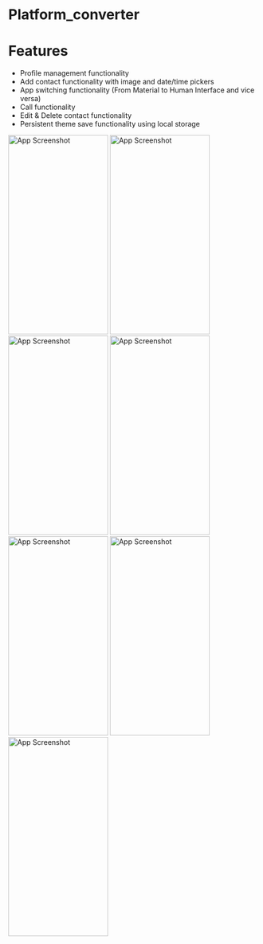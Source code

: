 # Platform_converter

# Features
- Profile management functionality
- Add contact functionality with image and date/time pickers
- App switching functionality (From Material to Human Interface and vice versa)
- Call functionality
- Edit & Delete contact functionality
- Persistent theme save functionality using local storage

<img src="https://github.com/user-attachments/assets/7dffcf28-f832-4f7e-b925-469af8d8c6da" alt="App Screenshot" width="200" height="400"/>
<img src="https://github.com/user-attachments/assets/f9ee0eae-3a92-4005-a212-da82331e044c" alt="App Screenshot" width="200" height="400"/>
<img src="https://github.com/user-attachments/assets/f79c6852-29a5-45e8-a2c3-ad5fb01f0dc5" alt="App Screenshot" width="200" height="400"/>
<img src="https://github.com/user-attachments/assets/17a746ee-9f6f-4537-afec-93b878c5a441" alt="App Screenshot" width="200" height="400"/>
<img src="https://github.com/user-attachments/assets/6f7c0651-917d-4283-9d79-308367b1f754" alt="App Screenshot" width="200" height="400"/>
<img src="https://github.com/user-attachments/assets/3bd33642-aff4-479b-8c9e-2edc42267085" alt="App Screenshot" width="200" height="400"/>
<img src="https://github.com/user-attachments/assets/79c14d38-2424-4e09-9726-05d4f013a2a0" alt="App Screenshot" width="200" height="400"/>
